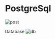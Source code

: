 # PostgreSql
![post](https://github.com/themusharraf/Postgres-Python/assets/122869450/c63a9bd0-ee60-42bc-a258-b7abd595a5ed)

Database
![db](https://github.com/themusharraf/Postgres-Python/assets/122869450/7f3afd3a-64ad-4d18-b7b3-ff474272473b)


